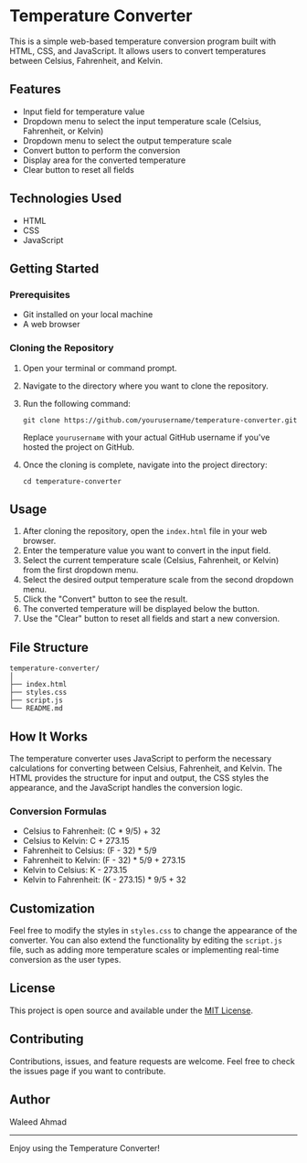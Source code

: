 # Temperature Converter

This is a simple web-based temperature conversion program built with HTML, CSS, and JavaScript. It allows users to convert temperatures between Celsius, Fahrenheit, and Kelvin.

## Features

- Input field for temperature value
- Dropdown menu to select the input temperature scale (Celsius, Fahrenheit, or Kelvin)
- Dropdown menu to select the output temperature scale
- Convert button to perform the conversion
- Display area for the converted temperature
- Clear button to reset all fields

## Technologies Used

- HTML
- CSS
- JavaScript

## Getting Started

### Prerequisites

- Git installed on your local machine
- A web browser

### Cloning the Repository

1. Open your terminal or command prompt.
2. Navigate to the directory where you want to clone the repository.
3. Run the following command:

   ```
   git clone https://github.com/yourusername/temperature-converter.git
   ```

   Replace `yourusername` with your actual GitHub username if you've hosted the project on GitHub.

4. Once the cloning is complete, navigate into the project directory:

   ```
   cd temperature-converter
   ```

## Usage

1. After cloning the repository, open the `index.html` file in your web browser.
2. Enter the temperature value you want to convert in the input field.
3. Select the current temperature scale (Celsius, Fahrenheit, or Kelvin) from the first dropdown menu.
4. Select the desired output temperature scale from the second dropdown menu.
5. Click the "Convert" button to see the result.
6. The converted temperature will be displayed below the button.
7. Use the "Clear" button to reset all fields and start a new conversion.

## File Structure

```
temperature-converter/
│
├── index.html
├── styles.css
├── script.js
└── README.md
```

## How It Works

The temperature converter uses JavaScript to perform the necessary calculations for converting between Celsius, Fahrenheit, and Kelvin. The HTML provides the structure for input and output, the CSS styles the appearance, and the JavaScript handles the conversion logic.

### Conversion Formulas

- Celsius to Fahrenheit: (C * 9/5) + 32
- Celsius to Kelvin: C + 273.15
- Fahrenheit to Celsius: (F - 32) * 5/9
- Fahrenheit to Kelvin: (F - 32) * 5/9 + 273.15
- Kelvin to Celsius: K - 273.15
- Kelvin to Fahrenheit: (K - 273.15) * 9/5 + 32

## Customization

Feel free to modify the styles in `styles.css` to change the appearance of the converter. You can also extend the functionality by editing the `script.js` file, such as adding more temperature scales or implementing real-time conversion as the user types.

## License

This project is open source and available under the [MIT License](https://opensource.org/licenses/MIT).

## Contributing

Contributions, issues, and feature requests are welcome. Feel free to check the issues page if you want to contribute.

## Author

Waleed Ahmad

---

Enjoy using the Temperature Converter!